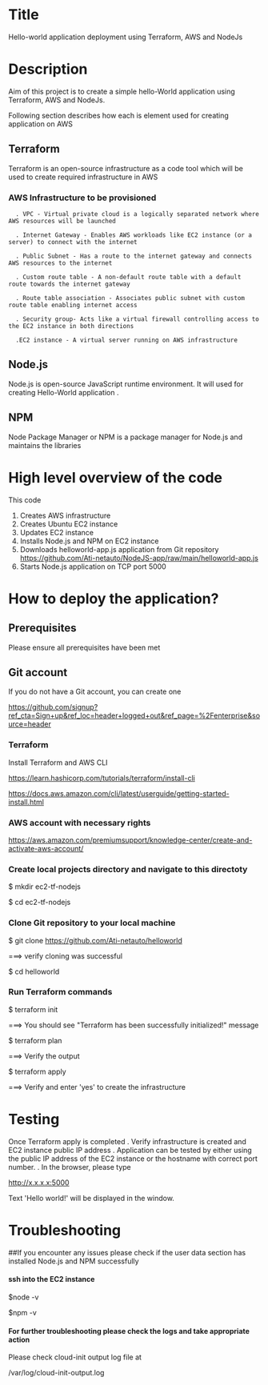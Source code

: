 # Title
Hello-world application deployment using Terraform, AWS and NodeJs

# Description
Aim of this project is to create a simple hello-World application using Terraform, AWS and NodeJs. 

Following section describes how each is element used for creating application on AWS 

## Terraform 
Terraform is an open-source infrastructure as a code tool which will be used to create required infrastructure in AWS

### AWS Infrastructure to be provisioned 

      . VPC - Virtual private cloud is a logically separated network where AWS resources will be launched

      . Internet Gateway - Enables AWS workloads like EC2 instance (or a server) to connect with the internet  

      . Public Subnet - Has a route to the internet gateway and connects AWS resources to the internet 

      . Custom route table - A non-default route table with a default route towards the internet gateway

      . Route table association - Associates public subnet with custom route table enabling internet access

      . Security group- Acts like a virtual firewall controlling access to the EC2 instance in both directions
                           
      .EC2 instance - A virtual server running on AWS infrastructure

## Node.js
 Node.js is open-source JavaScript runtime environment. It will used for creating Hello-World application
      . 
## NPM
Node Package Manager or NPM is a package manager for Node.js and maintains the libraries

# High level overview of the code
 This code 
 1. Creates AWS infrastructure
 2. Creates Ubuntu EC2 instance
 3. Updates EC2 instance
 4. Installs Node.js and NPM on EC2 instance
 5. Downloads helloworld-app.js application from Git repository https://github.com/Ati-netauto/NodeJS-app/raw/main/helloworld-app.js
 6. Starts Node.js application on TCP port 5000

 
# How to deploy the application?

## Prerequisites
Please ensure all prerequisites have been met

## Git account 

If you do not have a Git account, you can create one 

https://github.com/signup?ref_cta=Sign+up&ref_loc=header+logged+out&ref_page=%2Fenterprise&source=header


### Terraform 
Install Terraform and AWS CLI

https://learn.hashicorp.com/tutorials/terraform/install-cli

https://docs.aws.amazon.com/cli/latest/userguide/getting-started-install.html

### AWS account with necessary rights

https://aws.amazon.com/premiumsupport/knowledge-center/create-and-activate-aws-account/


### Create local projects directory and navigate to this directoty

$ mkdir ec2-tf-nodejs

$ cd ec2-tf-nodejs

### Clone Git repository to your local machine

$ git clone https://github.com/Ati-netauto/helloworld
  
 ===> verify cloning was successful 
 
 $ cd helloworld

### Run Terraform commands

$ terraform init

===> You should see "Terraform has been successfully initialized!" message

$ terraform plan

===> Verify the output 

$ terraform apply

===> Verify and enter 'yes' to create the infrastructure

# Testing

Once Terraform apply is completed 
  . Verify infrastructure is created and EC2 instance public IP address
  . Application can be tested by either using the public IP address of the EC2 instance or the hostname with correct port number.
  . In the browser, please type

http://x.x.x.x:5000

Text 'Hello world!' will be displayed in the window.

# Troubleshooting
##If you encounter any issues please check if the user data section has installed Node.js and NPM successfully

#### ssh into the EC2 instance 

$node -v

$npm -v

#### For further troubleshooting please check the logs and take appropriate action
Please check cloud-init output log file at 

/var/log/cloud-init-output.log





